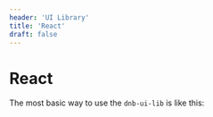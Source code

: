 ```yaml
---
header: 'UI Library'
title: 'React'
draft: false
---
```


# React

The most basic way to use the `dnb-ui-lib` is like this:
